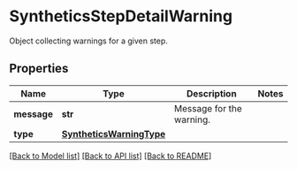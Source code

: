 # SyntheticsStepDetailWarning

Object collecting warnings for a given step.

## Properties
Name | Type | Description | Notes
------------ | ------------- | ------------- | -------------
**message** | **str** | Message for the warning. | 
**type** | [**SyntheticsWarningType**](SyntheticsWarningType.md) |  | 

[[Back to Model list]](README.md#documentation-for-models) [[Back to API list]](README.md#documentation-for-api-endpoints) [[Back to README]](README.md)


